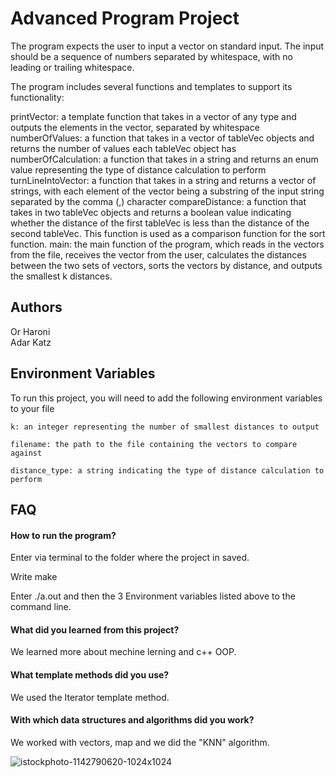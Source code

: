 # Advanced Program Project 


The program expects the user to input a vector on standard input. The input should be a sequence of numbers separated by whitespace, with no leading or trailing whitespace.

The program includes several functions and templates to support its functionality:

printVector: a template function that takes in a vector of any type and outputs the elements in the vector, separated by whitespace
numberOfValues: a function that takes in a vector of tableVec objects and returns the number of values each tableVec object has
numberOfCalculation: a function that takes in a string and returns an enum value representing the type of distance calculation to perform
turnLineIntoVector: a function that takes in a string and returns a vector of strings, with each element of the vector being a substring of the input string separated by the comma (,) character
compareDistance: a function that takes in two tableVec objects and returns a boolean value indicating whether the distance of the first tableVec is less than the distance of the second tableVec. This function is used as a comparison function for the sort function.
main: the main function of the program, which reads in the vectors from the file, receives the vector from the user, calculates the distances between the two sets of vectors, sorts the vectors by distance, and outputs the smallest k distances.


## Authors
Or Haroni\
Adar Katz


## Environment Variables

To run this project, you will need to add the following environment variables to your file

`k: an integer representing the number of smallest distances to output`

`filename: the path to the file containing the vectors to compare against`

`distance_type: a string indicating the type of distance calculation to perform`

## FAQ

#### How to run the program?
Enter via terminal to the folder where the project in saved.

Write make

Enter ./a.out and then the 3 Environment variables listed above to the command line.

#### What did you learned from this project?

We learned more about mechine lerning and c++ OOP.

#### What template methods did you use?

We used the Iterator template method.

#### With which data structures and algorithms did you work?

We worked with vectors, map and we did the "KNN" algorithm.


![istockphoto-1142790620-1024x1024](https://user-images.githubusercontent.com/110082803/207814972-ad2f2cb6-211b-40f5-8404-9ce25cf5e7c1.jpg)
